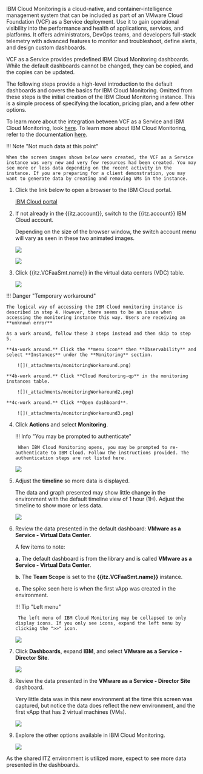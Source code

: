 IBM Cloud Monitoring is a cloud-native, and container-intelligence management system that can be included as part of an VMware Cloud Foundation (VCF) as a Service deployment. Use it to gain operational visibility into the performance and health of applications, services, and platforms. It offers administrators, DevOps teams, and developers full-stack telemetry with advanced features to monitor and troubleshoot, define alerts, and design custom dashboards. 

VCF as a Service provides predefined IBM Cloud Monitoring dashboards. While the default dashboards cannot be changed, they can be copied, and the copies can be updated.

The following steps provide a high-level introduction to the default dashboards and covers the basics for IBM Cloud Monitoring. Omitted from these steps is the initial creation of the IBM Cloud Monitoring instance. This is a simple process of specifying the location, pricing plan, and a few other options.

To learn more about the integration between VCF as a Service and IBM Cloud Monitoring, look <a href="https://cloud.ibm.com/docs/vmwaresolutions?topic=vmwaresolutions-single-tenant-monitoring" target="_blank">here</a>. To learn more about IBM Cloud Monitoring, refer to the documentation <a href="https://cloud.ibm.com/docs/monitoring?topic=monitoring-getting-started" target="_blank">here</a>.

!!! Note "Not much data at this point"

    When the screen images shown below were created, the VCF as a Service instance was very new and very few resources had been created. You may see more or less data depending on the recent activity in the instance. If you are preparing for a client demonstration, you may want to generate data by creating and removing VMs in the instance.

1. Click the link below to open a browser to the IBM Cloud portal.

    <a href="https://cloud.ibm.com/vmware/resources/vdc" target="_blank">IBM Cloud portal</a>

2. If not already in the {{itz.account}}, switch to the {{itz.account}} IBM Cloud account.

    Depending on the size of the browser window, the switch account menu will vary as seen in these two animated images.

    ![](_attachments/switchAccount3.gif)

    ![](_attachments/switchAccount4.gif)

3. Click {{itz.VCFaaSmt.name}} in the virtual data centers (VDC) table.

    ![](_attachments/vcf-mt-opeartingVCDtable.png)

!!! Danger "Temporary workaround"

    The logical way of accessing the IBM Cloud monitoring instance is described in step 4. However, there seems to be an issue when accessing the monitoring instance this way. Users are receiving an **unknown error**

    As a work around, follow these 3 steps instead and then skip to step 5.

    **4a-work around.** Click the **menu icon** then **Observability** and select **Instances** under the **Monitoring** section.

        ![](_attachments/monitoringWorkaround.png)

    **4b-work around.** Click **Cloud Monitoring-qp** in the monitoring instances table.

        ![](_attachments/monitoringWorkaround2.png)

    **4c-work around.** Click **Open dashboard**.

        ![](_attachments/monitoringWorkaround3.png)

4. Click **Actions** and select **Monitoring**.

    !!! Info "You may be prompted to authenticate"

        When IBM Cloud Monitoring opens, you may be prompted to re-authenticate to IBM Cloud. Follow the instructions provided. The authentication steps are not listed here.

    ![](_attachments/ipMonitoring-Menu.png)

5. Adjust the **timeline** so more data is displayed.

    The data and graph presented may show little change in the environment with the default timeline view of 1 hour (1H). Adjust the timeline to show more or less data.

    ![](_attachments/ip-monitoring-timeline.png)

6. Review the data presented in the default dashboard: **VMware as a Service - Virtual Data Center**.

    A few items to note:

    **a.** The default dashboard is from the library and is called **VMware as a Service - Virtual Data Center**.

    **b.** The **Team Scope** is set to the **{{itz.VCFaaSmt.name}}** instance.

    **c.** The spike seen here is when the first vApp was created in the environment.

    !!! Tip "Left menu"

        The left menu of IBM Cloud Monitoring may be collapsed to only display icons. If you only see icons, expand the left menu by clicking the ">>" icon.

    ![](_attachments/ip-monitoring-defaultDashboard.png)

7. Click **Dashboards**, expand **IBM**, and select **VMware as a Service - Director Site**.

    ![](_attachments/ip-monitoring-DashboardMenu.png)

8. Review the data presented in the **VMware as a Service - Director Site** dashboard.

    Very little data was in this new environment at the time this screen was captured, but notice the data does reflect the new environment, and the first vApp that has 2 virtual machines (VMs).

    ![](_attachments/ip-monitoring-site.png)

9. Explore the other options available in IBM Cloud Monitoring.

    ![](_attachments/ip-monitoringExplore.png)

As the shared ITZ environment is utilized more, expect to see more data presented in the dashboards. 


